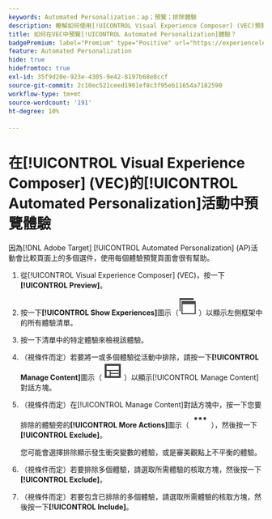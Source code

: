 ```yaml
---
keywords: Automated Personalization；ap；預覽；排除體驗
description: 瞭解如何使用[!UICONTROL Visual Experience Composer] (VEC)預覽[!UICONTROL Automated Personalization] (AP)活動中的每個體驗。
title: 如何在VEC中預覽[!UICONTROL Automated Personalization]體驗？
badgePremium: label="Premium" type="Positive" url="https://experienceleague.adobe.com/docs/target/using/introduction/intro.html?lang=en#premium newtab=true" tooltip="檢視Target Premium包含的內容。"
feature: Automated Personalization
hide: true
hidefromtoc: true
exl-id: 35f9d20e-923e-4305-9e42-8197b68e8ccf
source-git-commit: 2c10ec521ceed1901ef8c3f95eb11654a7182590
workflow-type: tm+mt
source-wordcount: '191'
ht-degree: 10%

---
```


# 在[!UICONTROL Visual Experience Composer] (VEC)的[!UICONTROL Automated Personalization]活動中預覽體驗

因為[!DNL Adobe Target] [!UICONTROL Automated Personalization] (AP)活動會比較頁面上的多個選件，使用每個體驗預覽頁面會很有幫助。

1. 從[!UICONTROL Visual Experience Composer] (VEC)，按一下&#x200B;**[!UICONTROL Preview]**。

1. 按一下&#x200B;**[!UICONTROL Show Experiences]**&#x200B;圖示（![顯示體驗圖示](/help/main/assets/icons/WebPages.svg) ）以顯示左側框架中的所有體驗清單。

1. 按一下清單中的特定體驗來檢視該體驗。

1. （視條件而定）若要將一或多個體驗從活動中排除，請按一下&#x200B;**[!UICONTROL Manage Content]**&#x200B;圖示（ ![管理內容圖示](/help/main/assets/icons/Experience.svg) ）以顯示[!UICONTROL Manage Content]對話方塊。

1. （視條件而定）在[!UICONTROL Manage Content]對話方塊中，按一下您要排除的體驗旁的&#x200B;**[!UICONTROL More Actions]**&#x200B;圖示（ ![更多動作圖示](/help/main/assets/icons/MoreSmallList.svg) ），然後按一下&#x200B;**[!UICONTROL Exclude]**。

   您可能會選擇排除顯示發生衝突變數的體驗，或是審美觀點上不平衡的體驗。

1. （視條件而定）若要排除多個體驗，請選取所需體驗的核取方塊，然後按一下&#x200B;**[!UICONTROL Exclude]**。

1. （視條件而定）若要包含已排除的多個體驗，請選取所需體驗的核取方塊，然後按一下&#x200B;**[!UICONTROL Include]**。
